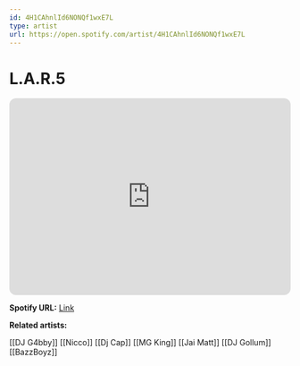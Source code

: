 ```yaml
---
id: 4H1CAhnlId6NONQf1wxE7L
type: artist
url: https://open.spotify.com/artist/4H1CAhnlId6NONQf1wxE7L
---
```

# L.A.R.5

<iframe style="border-radius:12px" src="https://open.spotify.com/embed/artist/4H1CAhnlId6NONQf1wxE7L" width="100%" height="352" frameBorder="0" allowfullscreen="" allow="autoplay; clipboard-write; encrypted-media; fullscreen; picture-in-picture" loading="lazy"></iframe>

**Spotify URL:** [Link](https://open.spotify.com/artist/4H1CAhnlId6NONQf1wxE7L)

**Related artists:**

[[DJ G4bby]]
[[Nicco]]
[[Dj Cap]]
[[MG King]]
[[Jai Matt]]
[[DJ Gollum]]
[[BazzBoyz]]
